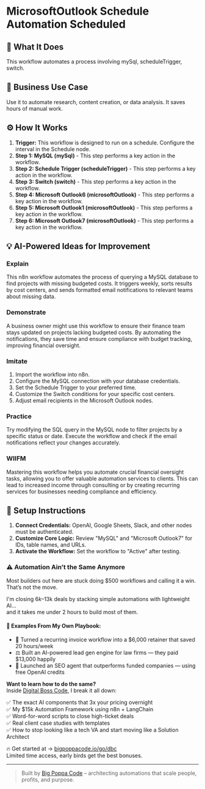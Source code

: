 # MicrosoftOutlook Schedule Automation Scheduled

## 🚀 What It Does
This workflow automates a process involving mySql, scheduleTrigger, switch.

## 💼 Business Use Case
Use it to automate research, content creation, or data analysis. It saves hours of manual work.

## ⚙️ How It Works
1.  **Trigger:** This workflow is designed to run on a schedule. Configure the interval in the Schedule node.
2. **Step 1: MySQL (mySql)** - This step performs a key action in the workflow.
3. **Step 2: Schedule Trigger (scheduleTrigger)** - This step performs a key action in the workflow.
4. **Step 3: Switch (switch)** - This step performs a key action in the workflow.
5. **Step 4: Microsoft Outlook6 (microsoftOutlook)** - This step performs a key action in the workflow.
6. **Step 5: Microsoft Outlook1 (microsoftOutlook)** - This step performs a key action in the workflow.
7. **Step 6: Microsoft Outlook7 (microsoftOutlook)** - This step performs a key action in the workflow.

## 💡 AI-Powered Ideas for Improvement
### Explain
This n8n workflow automates the process of querying a MySQL database to find projects with missing budgeted costs. It triggers weekly, sorts results by cost centers, and sends formatted email notifications to relevant teams about missing data.

### Demonstrate
A business owner might use this workflow to ensure their finance team stays updated on projects lacking budgeted costs. By automating the notifications, they save time and ensure compliance with budget tracking, improving financial oversight.

### Imitate
1. Import the workflow into n8n.
2. Configure the MySQL connection with your database credentials.
3. Set the Schedule Trigger to your preferred time.
4. Customize the Switch conditions for your specific cost centers.
5. Adjust email recipients in the Microsoft Outlook nodes.

### Practice
Try modifying the SQL query in the MySQL node to filter projects by a specific status or date. Execute the workflow and check if the email notifications reflect your changes accurately.

### WIIFM
Mastering this workflow helps you automate crucial financial oversight tasks, allowing you to offer valuable automation services to clients. This can lead to increased income through consulting or by creating recurring services for businesses needing compliance and efficiency.

## 🔧 Setup Instructions
1. **Connect Credentials:** OpenAI, Google Sheets, Slack, and other nodes must be authenticated.
2. **Customize Core Logic:** Review "MySQL" and "Microsoft Outlook7" for IDs, table names, and URLs.
3. **Activate the Workflow:** Set the workflow to "Active" after testing.

### ⚠️ Automation Ain’t the Same Anymore

Most builders out here are stuck doing $500 workflows and calling it a win.  
That’s not the move.  

I'm closing $6k–$13k deals by stacking simple automations with lightweight AI...  
and it takes me under 2 hours to build most of them.

#### 🧠 Examples From My Own Playbook:
- 🔁 Turned a recurring invoice workflow into a $6,000 retainer that saved 20 hours/week  
- ⚖️ Built an AI-powered lead gen engine for law firms — they paid $13,000 happily  
- 🚀 Launched an SEO agent that outperforms funded companies — using free OpenAI credits  

**Want to learn how to do the same?**  
Inside [Digital Boss Code](https://bigpoppacode.io/go/dbc), I break it all down:

✅ The exact AI components that 3x your pricing overnight  
✅ My $15k Automation Framework using n8n + LangChain  
✅ Word-for-word scripts to close high-ticket deals  
✅ Real client case studies with templates  
✅ How to stop looking like a tech VA and start moving like a Solution Architect  

🔥 Get started at → [bigpoppacode.io/go/dbc](https://bigpoppacode.io/go/dbc)  
Limited time access, early birds get the best bonuses.

---
> Built by [Big Poppa Code](https://bigpoppacode.io) – architecting automations that scale people, profits, and purpose.
